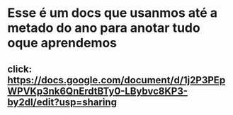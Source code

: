 # Esse é um docs que usanmos até a metado do ano para anotar tudo oque aprendemos
## click: https://docs.google.com/document/d/1j2P3PEpWPVKp3nk6QnErdtBTy0-LBybvc8KP3-by2dI/edit?usp=sharing